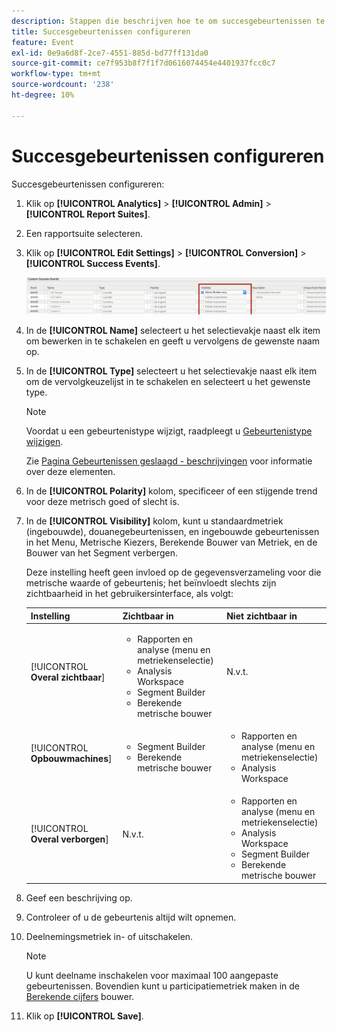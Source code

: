 ```yaml
---
description: Stappen die beschrijven hoe te om succesgebeurtenissen te vormen.
title: Succesgebeurtenissen configureren
feature: Event
exl-id: 0e9a6d8f-2ce7-4551-885d-bd77ff131da0
source-git-commit: ce7f953b8f7f1f7d0616074454e4401937fcc0c7
workflow-type: tm+mt
source-wordcount: '238'
ht-degree: 10%

---
```


# Succesgebeurtenissen configureren

Succesgebeurtenissen configureren:

1. Klik op **[!UICONTROL Analytics]** > **[!UICONTROL Admin]** > **[!UICONTROL Report Suites]**.
1. Een rapportsuite selecteren.
1. Klik op **[!UICONTROL Edit Settings]** > **[!UICONTROL Conversion]** > **[!UICONTROL Success Events]**.

   ![Stap Resultaat](/help/admin/admin/c-manage-report-suites/c-edit-report-suites/conversion-var-admin/c-success-events/assets/success_event_page.png)

1. In de **[!UICONTROL Name]** selecteert u het selectievakje naast elk item om bewerken in te schakelen en geeft u vervolgens de gewenste naam op.
1. In de **[!UICONTROL Type]** selecteert u het selectievakje naast elk item om de vervolgkeuzelijst in te schakelen en selecteert u het gewenste type.

   >[!NOTE]
   >
   >Voordat u een gebeurtenistype wijzigt, raadpleegt u [Gebeurtenistype wijzigen](/help/admin/admin/c-manage-report-suites/c-edit-report-suites/conversion-var-admin/c-success-events/event-type.md).

   Zie [Pagina Gebeurtenissen geslaagd - beschrijvingen](/help/admin/admin/c-manage-report-suites/c-edit-report-suites/conversion-var-admin/c-success-events/success-event.md) voor informatie over deze elementen.

1. In de **[!UICONTROL Polarity]** kolom, specificeer of een stijgende trend voor deze metrisch goed of slecht is.
1. In de **[!UICONTROL Visibility]** kolom, kunt u standaardmetriek (ingebouwde), douanegebeurtenissen, en ingebouwde gebeurtenissen in het Menu, Metrische Kiezers, Berekende Bouwer van Metriek, en de Bouwer van het Segment verbergen.

   Deze instelling heeft geen invloed op de gegevensverzameling voor die metrische waarde of gebeurtenis; het beïnvloedt slechts zijn zichtbaarheid in het gebruikersinterface, als volgt:


   | Instelling | Zichtbaar in | Niet zichtbaar in |
   |---------|----------|---------|
   | [!UICONTROL **Overal zichtbaar**] | <ul><li>Rapporten en analyse (menu en metriekenselectie)</li><li>Analysis Workspace</li><li>Segment Builder</li><li>Berekende metrische bouwer</li></ul> | N.v.t. |
   | [!UICONTROL **Opbouwmachines**] | <ul><li>Segment Builder</li><li>Berekende metrische bouwer</li></ul> | <ul><li>Rapporten en analyse (menu en metriekenselectie)</li><li>Analysis Workspace</li></ul> |
   | [!UICONTROL **Overal verborgen**] | N.v.t. | <ul><li>Rapporten en analyse (menu en metriekenselectie)</li><li>Analysis Workspace</li><li>Segment Builder</li><li>Berekende metrische bouwer</li></ul> |

1. Geef een beschrijving op.
1. Controleer of u de gebeurtenis altijd wilt opnemen.
1. Deelnemingsmetriek in- of uitschakelen.

   >[!NOTE]
   >
   >U kunt deelname inschakelen voor maximaal 100 aangepaste gebeurtenissen. Bovendien kunt u participatiemetriek maken in de [Berekende cijfers](/help/components/c-calcmetrics/c-workflow/cm-workflow/c-build-metrics/participation-metric.md) bouwer.

1. Klik op **[!UICONTROL Save]**.
